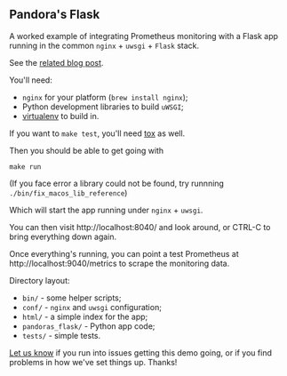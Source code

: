 ## Pandora's Flask

A worked example of integrating Prometheus monitoring with a Flask app running
in the common `nginx` + `uwsgi` + `Flask` stack.

See the [related blog post](https://www.hostedgraphite.com/blog).

You'll need:
* `nginx` for your platform (`brew install nginx`);
* Python development libraries to build `uWSGI`;
* [virtualenv](https://virtualenv.pypa.io/en/latest/) to build in.

If you want to `make test`, you'll need
[tox](https://tox.readthedocs.io/en/latest/) as well.

Then you should be able to get going with

    make run

(If you face error a library could not be found, try runnning `./bin/fix_macos_lib_reference`)

Which will start the app running under `nginx` + `uwsgi`.

You can then visit http://localhost:8040/ and look around, or CTRL-C to bring
everything down again.

Once everything's running, you can point a test Prometheus at
http://localhost:9040/metrics to scrape the monitoring data.

Directory layout:
* `bin/` - some helper scripts;
* `conf/` - `nginx` and `uwsgi` configuration;
* `html/` - a simple index for the app;
* `pandoras_flask/` - Python app code;
* `tests/` - simple tests.

[Let us know](mailto:help@hostedgraphite.com) if you run into issues getting
this demo going, or if you find problems in how we've set things up. Thanks!
